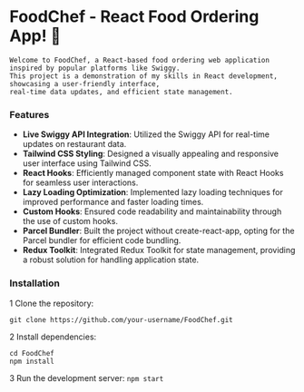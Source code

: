 # FoodChef - React Food Ordering App! 🚀

    Welcome to FoodChef, a React-based food ordering web application inspired by popular platforms like Swiggy.
    This project is a demonstration of my skills in React development, showcasing a user-friendly interface, 
    real-time data updates, and efficient state management.

### Features 

- **Live Swiggy API Integration**: Utilized the Swiggy API for real-time updates on restaurant data.
- **Tailwind CSS Styling**: Designed a visually appealing and responsive user interface using Tailwind CSS.
- **React Hooks**: Efficiently managed component state with React Hooks for seamless user interactions.
- **Lazy Loading Optimization**: Implemented lazy loading techniques for improved performance and faster loading times.
- **Custom Hooks**: Ensured code readability and maintainability through the use of custom hooks.
- **Parcel Bundler**: Built the project without create-react-app, opting for the Parcel bundler for efficient code bundling.
- **Redux Toolkit**: Integrated Redux Toolkit for state management, providing a robust solution for handling application state.

### Installation 

1 Clone the repository:

  ```
  git clone https://github.com/your-username/FoodChef.git

```

2 Install dependencies:

  ```
  cd FoodChef
 npm install

```


3 Run the development server:
    ```
    npm start
    ```

